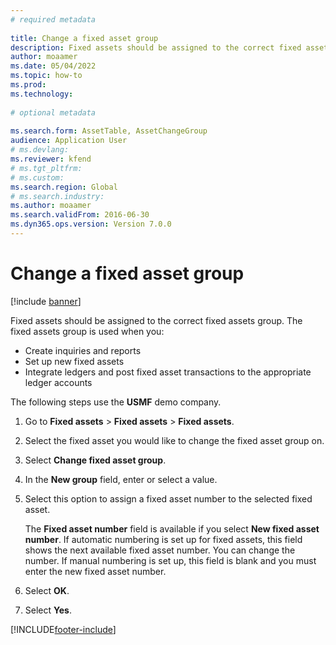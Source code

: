 ```yaml
--- 
# required metadata 
 
title: Change a fixed asset group
description: Fixed assets should be assigned to the correct fixed assets group. 
author: moaamer
ms.date: 05/04/2022
ms.topic: how-to 
ms.prod:  
ms.technology:  
 
# optional metadata 
 
ms.search.form: AssetTable, AssetChangeGroup   
audience: Application User 
# ms.devlang:  
ms.reviewer: kfend
# ms.tgt_pltfrm:  
# ms.custom:  
ms.search.region: Global
# ms.search.industry: 
ms.author: moaamer
ms.search.validFrom: 2016-06-30 
ms.dyn365.ops.version: Version 7.0.0 
---
```

# Change a fixed asset group

[!include [banner](../../includes/banner.md)]

Fixed assets should be assigned to the correct fixed assets group. The fixed assets group is used when you:

 - Create inquiries and reports
 - Set up new fixed assets
 - Integrate ledgers and post fixed asset transactions to the appropriate ledger accounts

The following steps use the **USMF** demo company.

1. Go to **Fixed assets** > **Fixed assets** > **Fixed assets**.
2. Select the fixed asset you would like to change the fixed asset group on.
3. Select **Change fixed asset group**.
4. In the **New group** field, enter or select a value.
5. Select this option to assign a fixed asset number to the selected fixed asset.
   
   The **Fixed asset number** field is available if you select **New fixed asset number**. If automatic numbering is set up for fixed assets, this field shows the next available fixed asset number. You can change the number. If manual numbering is set up, this field is blank and you must enter the new fixed asset number.     

6. Select **OK**.
7. Select **Yes**.


[!INCLUDE[footer-include](../../../includes/footer-banner.md)]
